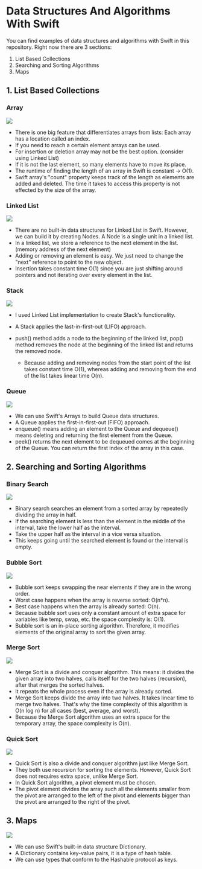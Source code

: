 # Data Structures And Algorithms With Swift

You can find examples of data structures and algorithms with Swift in this repository. Right now there are 3 sections: 

  1. List Based Collections
  2. Searching and Sorting Algorithms
  3. Maps

## 1. List Based Collections


### Array

<img src="/images/array.jpeg">

- There is one big feature that differentiates arrays from lists: Each array has a location called an index.
- If you need to reach a certain element arrays can be used. 
- For insertion or deletion array may not be the best option. (consider using Linked List)
- If it is not the last element, so many elements have to move its place.
- The runtime of finding the length of an array in Swift is constant -> O(1).
- Swift array's "count" property keeps track of the length as elements are added and deleted. The time it takes to access this property is not effected by the size of the array.

### Linked List
<img src="/images/linkedlist.png">

- There are no built-in data structures for Linked List in Swift. However, we can build it by creating Nodes. A Node is a single unit in a linked list.
- In a linked list, we store a reference to the next element in the list. (memory address of the next element)
- Adding or removing an element is easy. We just need to change the "next" reference to point to the new object.
- Insertion takes constant time O(1) since you are just shifting around pointers and not iterating over every element in the list.

### Stack 

<img src="/images/stack.jpeg">

- I used Linked List implementation to create Stack's functionality.
- A Stack applies the last-in-first-out (LIFO) approach.
- push() method adds a node to the beginning of the linked list, pop() method removes the node at the beginning of the linked list and returns the removed node.
  
  - Because adding and removing nodes from the start point of the list takes constant time O(1), whereas adding and removing from the end of the list takes linear time O(n).

### Queue

<img src="/images/queue.png">

- We can use Swift's Arrays to build Queue data structures.
- A Queue applies the first-in-first-out (FIFO) approach.
- enqueue() means adding an element to the Queue and dequeue() means deleting and returning the first element from the Queue.
- peek() returns the next element to be dequeued comes at the beginning of the Queue. You can return the first index of the array in this case.

## 2. Searching and Sorting Algorithms

### Binary Search

<img src="/images/binarysearch.jpeg">

- Binary search searches an element from a sorted array by repeatedly dividing the array in half. 
- If the searching element is less than the element in the middle of the interval, take the lower half as the interval. 
- Take the upper half as the interval in a vice versa situation. 
- This keeps going until the searched element is found or the interval is empty.

### Bubble Sort

<img src="/images/bubblesort.jpeg">

- Bubble sort keeps swapping the near elements if they are in the wrong order. 
- Worst case happens when the array is reverse sorted: O(n*n).
- Best case happens when the array is already sorted: O(n). 
- Because bubble sort uses only a constant amount of extra space for variables like temp, swap, etc. the space complexity is: O(1). 
- Bubble sort is an in-place sorting algorithm. Therefore, it modifies elements of the original array to sort the given array.

### Merge Sort

<img src="/images/mergesort.png">

- Merge Sort is a divide and conquer algorithm. This means: it divides the given array into two halves, calls itself for the two halves (recursion), after that merges the sorted halves. 
- It repeats the whole process even if the array is already sorted. 
- Merge Sort keeps divide the array into two halves. It takes linear time to merge two halves. That's why the time complexity of this algorithm is O(n log n) for all cases (best, average, and worst). 
- Because the Merge Sort algorithm uses an extra space for the temporary array, the space complexity is O(n).

### Quick Sort

<img src="/images/quicksort.jpeg">

- Quick Sort is also a divide and conquer algorithm just like Merge Sort. 
- They both use recursion for sorting the elements. However, Quick Sort does not requires extra space, unlike Merge Sort. 
- In Quick Sort algorithm, a pivot element must be chosen. 
- The pivot element divides the array such all the elements smaller from the pivot are arranged to the left of the pivot and elements bigger than the pivot are arranged to the right of the pivot.


## 3. Maps

<img src="/images/dictionary.png">

- We can use Swift's built-in data structure Dictionary. 
- A Dictionary contains key-value pairs, it is a type of hash table.
- We can use types that conform to the Hashable protocol as keys. 
